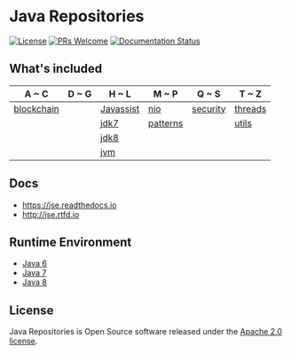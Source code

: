 # Java Repositories

[![License](https://img.shields.io/badge/license-Apache-blue.svg)](https://github.com/T5750/java-repositories/blob/master/LICENSE.txt)
[![PRs Welcome](https://img.shields.io/badge/PRs-welcome-brightgreen.svg)](https://github.com/T5750/java-repositories/pulls)
[![Documentation Status](https://readthedocs.org/projects/jse/badge/?version=latest)](https://jse.readthedocs.io/en/latest/?badge=latest)

## What's included
A ~ C | D ~ G | H ~ L | M ~ P | Q ~ S | T ~ Z
----|----|----|----|----|----
| [blockchain](blockchain/README.md) |  | [Javassist](jdk8/README.md) | [nio](nio/README.md) | [security](security/README.md) | [threads](threads/README.md)
|  |  | [jdk7](jdk7/README.md) | [patterns](patterns/README.md) |  | [utils](utils/README.md)
|  |  | [jdk8](jdk8/README.md) |  |  |
|  |  | [jvm](jvm/README.md) |  |  |

## Docs
- https://jse.readthedocs.io
- http://jse.rtfd.io

## Runtime Environment
- [Java 6](http://www.oracle.com/technetwork/java/javase/downloads/jdk6downloads-1902814.html)
- [Java 7](http://www.oracle.com/technetwork/java/javase/downloads/jdk7-downloads-1880260.html)
- [Java 8](http://www.oracle.com/technetwork/java/javase/downloads/jdk8-downloads-2133151.html)

## License
Java Repositories is Open Source software released under the [Apache 2.0 license](http://www.apache.org/licenses/LICENSE-2.0.html).